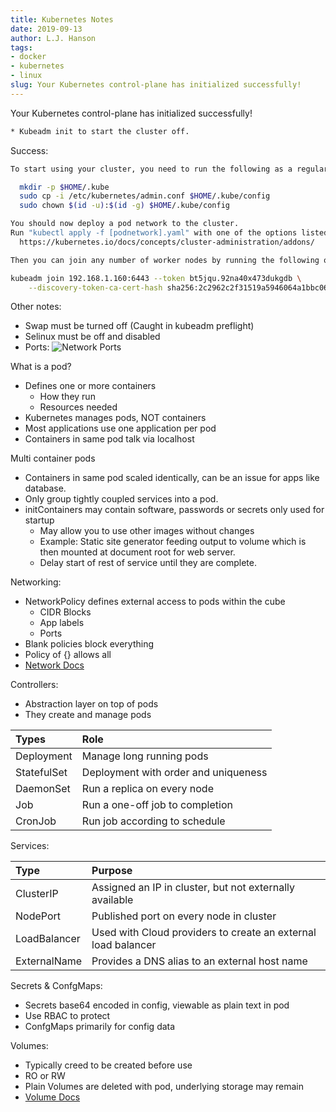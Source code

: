 ```yaml
---
title: Kubernetes Notes
date: 2019-09-13
author: L.J. Hanson
tags:
- docker
- kubernetes
- linux
slug: Your Kubernetes control-plane has initialized successfully!
---
```


Your Kubernetes control-plane has initialized successfully!

```bash
* Kubeadm init to start the cluster off.
```

Success:

```bash
To start using your cluster, you need to run the following as a regular user:

  mkdir -p $HOME/.kube
  sudo cp -i /etc/kubernetes/admin.conf $HOME/.kube/config
  sudo chown $(id -u):$(id -g) $HOME/.kube/config

You should now deploy a pod network to the cluster.
Run "kubectl apply -f [podnetwork].yaml" with one of the options listed at:
  https://kubernetes.io/docs/concepts/cluster-administration/addons/

Then you can join any number of worker nodes by running the following on each as root:

kubeadm join 192.168.1.160:6443 --token bt5jqu.92na40x473dukgdb \
    --discovery-token-ca-cert-hash sha256:2c2962c2f31519a5946064a1bbc0671367d4dd9630715ecfb2c71dfd1d4eed28

```

Other notes:

- Swap must be turned off (Caught in kubeadm preflight)
- Selinux must be off and disabled
- Ports:
  ![Network Ports](https://i.stack.imgur.com/GY4ae.png)

What is a pod?

- Defines one or more containers
  - How they run
  - Resources needed
- Kubernetes manages pods, NOT containers
- Most applications use one application per pod
- Containers in same pod talk via localhost

Multi container pods

- Containers in same pod scaled identically, can be an issue for apps like database.
- Only group tightly coupled services into a pod.
- initContainers may contain software, passwords or secrets only used for startup
  - May allow you to use other images without changes
  - Example: Static site generator feeding output to volume which is then mounted at document root for web server.
  - Delay start of rest of service until they are complete.

Networking:

- NetworkPolicy defines external access to pods within the cube
  - CIDR Blocks
  - App labels
  - Ports
- Blank policies block everything
- Policy of {} allows all
- [Network Docs](https://kubernetes.io/docs/concepts/services-networking/network-policies/)

Controllers:

- Abstraction layer on top of pods
- They create and manage pods

|Types|Role|
|:---|:---|
|Deployment|Manage long running pods|
|StatefulSet| Deployment with order and uniqueness|
|DaemonSet|Run a replica on every node|
|Job|Run a one-off job to completion|
|CronJob|Run job according to schedule|

Services:

| Type | Purpose |
|:---|:---|
|ClusterIP | Assigned an IP in cluster, but not externally available |
| NodePort | Published port on every node in cluster |
| LoadBalancer | Used with Cloud providers to create an external load balancer|
| ExternalName | Provides a DNS alias to an external host name |

Secrets & ConfgMaps:

- Secrets base64 encoded in config, viewable as plain text in pod
- Use RBAC to protect
- ConfgMaps primarily for config data

Volumes:

- Typically creed to be created before use
- RO or RW
- Plain Volumes are deleted with pod, underlying storage may remain
- [Volume Docs](https://kubernetes.io/docs/concepts/storage/volumes/)
